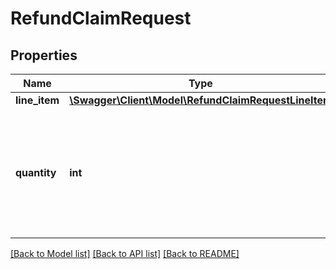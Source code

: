 # RefundClaimRequest

## Properties
Name | Type | Description | Notes
------------ | ------------- | ------------- | -------------
**line_item** | [**\Swagger\Client\Model\RefundClaimRequestLineItem**](RefundClaimRequestLineItem.md) |  | [optional] 
**quantity** | **int** | Quantity of product for which the refund application will be created. Must be greater than zero. | [optional] 

[[Back to Model list]](../../README.md#documentation-for-models) [[Back to API list]](../../README.md#documentation-for-api-endpoints) [[Back to README]](../../README.md)

